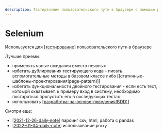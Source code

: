 ```yaml
---
description: Тестирвоание пользовательского пути в браузере с помощью python библиотеки selenium
---
```

# Selenium

Используется для [[тестирование]] пользовательского пути в браузере

Лучшие приемы:

- применять явные ожидания вместо неявных
- избегать дублирования тестирующего кода - писать вспомогательные методы в базовом классе либо [[статичные-шаблоны-проектирования(page-pattern)]]
- избегать функциональности двойного тестирования - если есть тест, котоырй охватывает, к примеру вход в систему, необходимо постараться пропустить его в последующих тестах
- использовать [[разработка-на-основе-поведения(BDD)]]

Смотри еще:

- [[2021-12-26-daily-note]] парсинг csv, html, работа с pandas
- [[2022-01-04-daily-note]] использование proxy

[//begin]: # "Autogenerated link references for markdown compatibility"
[тестирование]: ../lists/тестирование "Основные принципы тестровния"
[разработка-на-основе-поведения(BDD)]: разработка-на-основе-поведения(BDD) "Разработка на оснвое поведения (BDD)"
[2021-12-26-daily-note]: ../posts/2021-12-26-daily-note "Немного трюков с python: работа с csv, парсинг html и другое"
[2022-01-04-daily-note]: ../posts/2022-01-04-daily-note "Proxy в selenium, запуск локального smtp и несколько вопросов про pandas"
[//end]: # "Autogenerated link references"